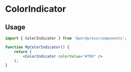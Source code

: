 # ColorIndicator

## Usage

```jsx
import { ColorIndicator } from '@wordpress/components';

function MyColorIndicator() {
	return (
		<ColorIndicator colorValue="#f00" />
	);
}
```
